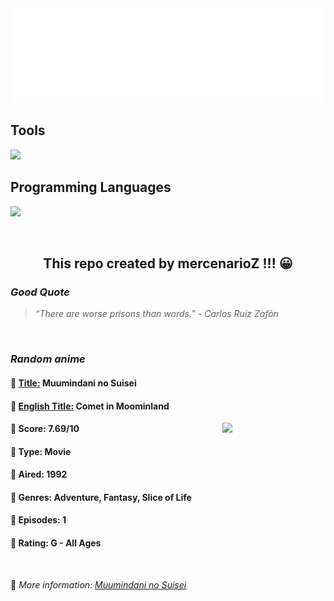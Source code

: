 
<img src="svg/nai.svg" />

<p>
  <h2>Tools</h2>
  <a href="https://skillicons.dev">
    <img src="https://skillicons.dev/icons?i=git,bash,vim,ubuntu,tensorflow,pytorch,docker,raspberrypi" />
  </a>

  <br />

  <h2>Programming Languages</h2>

  <a href="https://skillicons.dev">
    <img src="https://skillicons.dev/icons?i=python,c,cpp" />
  </a>
</p>

<br />

<h2 align="center">This repo created by mercenarioZ !!! 😀</h2>
<h3><i>Good Quote</i></h3>

<blockquote>
<i>
“There are worse prisons than words.” - Carlos Ruiz Zafón
</i>
</blockquote>

<br />

<h3><i>Random anime</i></h3>

<h4>
  <strong>🥭 <u>Title:</u></strong> Muumindani no Suisei
</h4>

<h4>🌿 <u>English Title:</u> Comet in Moominland</h4>

<img align="right" width="165" src=https://cdn.myanimelist.net/images/anime/12/3984.jpg />

<h4>🌱 Score: 7.69/10</h4>

<h4>🌲 Type: Movie</h4>

<h4>🌴 Aired: 1992</h4>

<h4>🌵 Genres: Adventure, Fantasy, Slice of Life</h4>

<h4>🥑 Episodes: 1</h4>

<h4>🍏 Rating: G - All Ages</h4>

<br />

🍂 *More information: [Muumindani no Suisei](https://myanimelist.net/anime/2313/Muumindani_no_Suisei)*
    